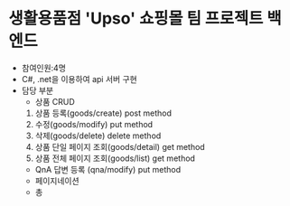 # 생활용품점 'Upso' 쇼핑몰 팀 프로젝트 백엔드
- 참여인원:4명
- C#, .net을 이용하여 api 서버 구현
- 담당 부분
  - 상품 CRUD
   1. 상품 등록(goods/create) post method
   2. 수정(goods/modify) put method
   3. 삭제(goods/delete) delete method
   4. 상품 단일 페이지 조회(goods/detail) get method
   5. 상품 전체 페이지 조회(goods/list) get method
   - QnA 답변 등록
   (qna/modify) put method 
  - 페이지네이션 
   - 총 
 

